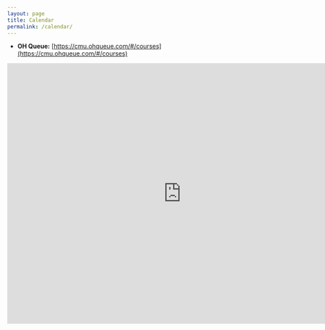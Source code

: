 ```yaml
---
layout: page
title: Calendar
permalink: /calendar/
---
```

- **OH Queue:** [https://cmu.ohqueue.com/#/courses](https://cmu.ohqueue.com/#/courses)
<!-- - **OH Zoom:** []() -->
<!-- <iframe src="https://calendar.google.com/calendar/embed?src=c_hj9rdol08vtm3fiue3h48jnjoo%40group.calendar.google.com&ctz=America%2FNew_York&amp;mode=WEEK" style="border: 0" width="800" height="600" frameborder="0" scrolling="no"></iframe> -->

<!-- <iframe src="https://calendar.google.com/calendar/embed?src=c_h9e5bf2gq4ia722n4k0url51n4%40group.calendar.google.com&ctz=America%2FNew_York&amp;mode=WEEK" style="border: 0" width="800" height="600" frameborder="0" scrolling="no"></iframe> -->
<iframe src="https://calendar.google.com/calendar/embed?src=c_omcd66p665dfkcntldgb7ar8hg%40group.calendar.google.com&ctz=America%2FNew_York" style="border: 0" width="800" height="600" frameborder="0" scrolling="no"></iframe>
